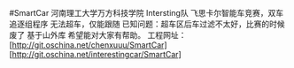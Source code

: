 #SmartCar
河南理工大学万方科技学院
Intersting队
飞思卡尔智能车竞赛，双车追逐组程序
无法超车，仅能跟随
已知问题：超车区后车过滤不太好，比赛的时候废了
基于山外库
希望能对大家有帮助。
工程网址：
[http://git.oschina.net/chenxuuu/SmartCar]
[http://git.oschina.net/interestingcar/SmartCar]
